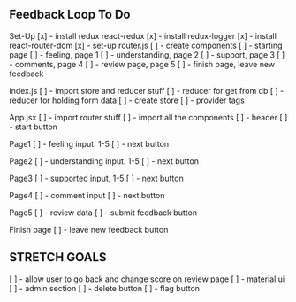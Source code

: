 ## Feedback Loop To Do ##

Set-Up
[x] - install redux react-redux
[x] - install redux-logger
[x] - install react-router-dom
[x] - set-up router.js
[ ] - create components
    [ ] - starting page
    [ ] - feeling, page 1
    [ ] - understanding, page 2
    [ ] - support, page 3
    [ ] - comments, page 4
    [ ] - review page, page 5
    [ ] - finish page, leave new feedback


index.js
[ ] - import store and reducer stuff 
[ ] - reducer for get from db
[ ] - reducer for holding form data
[ ] - create store
[ ] - provider tags

App.jsx
[ ] - import router stuff
[ ] - import all the components
[ ] - header
[ ] - start button

Page1
[ ] - feeling input. 1-5
[ ] - next button

Page2
[ ] - understanding input. 1-5
[ ] - next button

Page3
[ ] - supported input, 1-5
[ ] - next button

Page4
[ ] - comment input
[ ] - next button

Page5
[ ] - review data
[ ] - submit feedback button

Finish page
[ ] - leave new feedback button

## STRETCH GOALS ##

[ ] - allow user to go back and change score on review page
[ ] - material ui
[ ] - admin section
    [ ] - delete button
    [ ] - flag button
